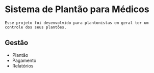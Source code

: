 # Sistema de Plantão para Médicos
    Esse projeto foi desenvolvido para plantonistas em geral ter um controle dos seus plantões.
        
## Gestão
- Plantão
- Pagamento
- Relatórios
